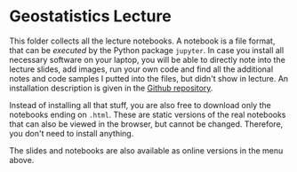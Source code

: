 # Geostatistics Lecture

This folder collects all the lecture notebooks. A notebook is a file format, that can be *executed* by the Python package ``jupyter``. In case you install all necessary software on your laptop, you will be able to directly note into the lecture slides, add images, run your own code and find all the additional notes and code samples I putted into the files, but didn't show in lecture. An installation description is given in the [Github repository](https://github.com/KIT-HYD/geostatistics_lecture/blob/master/lectures/README.md).

Instead of installing all that stuff, you are also free to download only the notebooks ending on ``.html``. These are static versions of the real notebooks that can also be viewed in the browser, but cannot be changed. Therefore, you don't need to install anything.

The slides and notebooks are also available as online versions in the menu above.